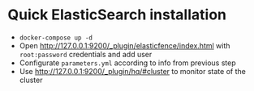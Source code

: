 # Quick ElasticSearch installation

* `docker-compose up -d`
* Open http://127.0.0.1:9200/_plugin/elasticfence/index.html with `root:password` credentials and add user
* Configurate `parameters.yml` according to info from previous step
* Use http://127.0.0.1:9200/_plugin/hq/#cluster to monitor state of the cluster
